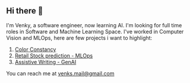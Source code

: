 ## Hi there 👋
I'm Venky, a software engineer, now learning AI.
I'm looking for full time roles in Software and Machine Learning Space.
I've worked in Computer Vision and MLOps, here are few projects i want to highlight:

1. [Color Constancy](https://github.com/VenkyGitRep/AdvancedPerception-ColorConstancy/tree/ColorConstancy_Final)
2. [Retail Stock prediction - MLOps](https://github.com/VenkyGitRep/MLOps_Pipeline_Final/tree/main)
3. [Assistive Writing - GenAI](https://github.com/VenkyGitRep/genai_storyteller)

You can reach me at [venks.mail@gmail.com](mailto:venks.mail@gmail.com)

<!--
**VenkyGitRep/Venkygitrep** is a ✨ _special_ ✨ repository because its `README.md` (this file) appears on your GitHub profile.

Here are some ideas to get you started:

- 🔭 I’m currently working on ...
- 🌱 I’m currently learning ...
- 👯 I’m looking to collaborate on ...
- 🤔 I’m looking for help with ...
- 💬 Ask me about ...
- 📫 How to reach me: ...
- 😄 Pronouns: ...
- ⚡ Fun fact: ...
-->
